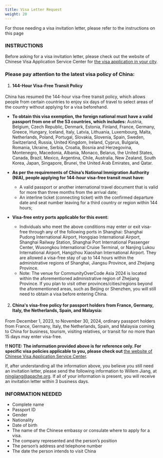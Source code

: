 ```yaml
---
title: Visa Letter Request
weight: 20
---
```


For those needing a visa invitation letter, please refer to the instructions on this page

### INSTRUCTIONS

Before asking for a visa invitation letter, please check out the website of Chinese Visa Application Service Center for [the visa application in your city](https://www.visaforchina.cn/globle/).

### Please pay attention to the latest visa policy of China:

1.  #### 144-Hour Visa-Free Transit Policy 
China has resumed the 144-hour visa-free transit policy, which allows people from certain countries to enjoy six days of travel to select areas of the country without applying for a visa beforehand. 
  - **To obtain this visa exemption, the foreign national must have a valid passport from one of the 53 countries, which includes:** Austria, Belgium, Czech Republic, Denmark, Estonia, Finland, France, Germany, Greece, Hungary, Iceland, Italy, Latvia, Lithuania, Luxembourg, Malta, Netherlands, Poland, Portugal, Slovakia, Slovenia, Spain, Sweden, Switzerland, Russia, United Kingdom, Ireland, Cyprus, Bulgaria, Romania, Ukraine, Serbia, Croatia, Bosnia and Herzegovina, Montenegro, Macedonia, Albania, Monaco, Belarus, the United States, Canada, Brazil, Mexico, Argentina, Chile, Australia, New Zealand, South Korea, Japan, Singapore, Brunei, the United Arab Emirates, and Qatar.
  
  - **As per the requirements of China’s National Immigration Authority (NIA), people applying for 144-hour visa-free transit must have:**
    - A valid passport or another international travel document that is valid for more than three months from the arrival date;
    - An interline ticket (connecting ticket) with the confirmed departure date and seat number leaving for a third country or region within 144 hours; 
  - **Visa-free entry ports applicable for this event:**
    - Individuals who meet the above conditions may enter or exit visa-free through any of the following ports in Shanghai: Shanghai Pudong International Airport, Hongqiao International Airport, Shanghai Railway Station, Shanghai Port International Passenger Center, Wusongkou International Cruise Terminal, or Nanjing Lukou International Airport, Hangzhou Xiaoshan International Airport. They are allowed a visa-free stay of up to 144 hours within the administrative regions of Shanghai, Jiangsu Province, and Zhejiang Province.
    - Note: The venue for CommunityOverCode Asia 2024 is located within the aforementioned administrative region of Zhejiang Province. If you plan to visit other provinces/cities/regions beyond the aforementioned areas, such as Beijing or Shenzhen, you will still need to obtain a visa before entering China.

2. #### China's visa-free policy for passport holders from France, Germany, Italy, the Netherlands, Spain, and Malaysia:
From December 1, 2023, to November 30, 2024, ordinary passport holders from France, Germany, Italy, the Netherlands, Spain, and Malaysia coming to China for business, tourism, visiting relatives, or transit for no more than 15 days may enter visa-free. 

**!! NOTE: The information provided above is for reference only. For specific visa policies applicable to you, please check out** [the website of Chinese Visa Application Service Center](https://www.visaforchina.cn/globle/).

If, after understanding all the information above, you believe you still need an invitation letter, please send the following information to Willem Jiang, at ningjiang@apache.org. If all of your information is present, you will receive an invitation letter within 3 business days.

### INFORMATION NEEDED
- Complete name
- Passport ID
- Gender
- Nationality
- Date of birth
- The name of the Chinese embassy or consulate where to apply for a visa.
- The company represented and the person’s position
- The person’s address and telephone number
- The date the person intends to visit China